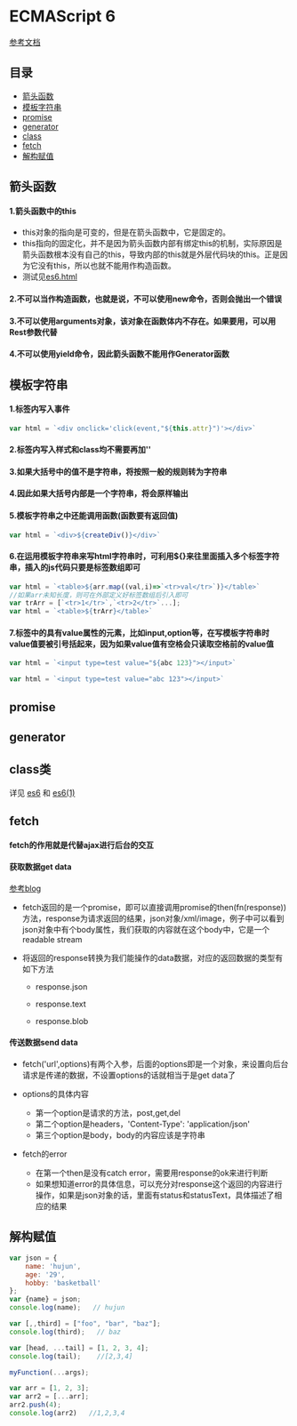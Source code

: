 # ECMAScript 6

[参考文档](http://es6.ruanyifeng.com/#README)

## 目录
- [箭头函数](#箭头函数)
- [模板字符串](#模板字符串)
- [promise](#promise)
- [generator](#generator)
- [class](#class类)
- [fetch](#fetch)
- [解构赋值](#解构赋值)

## 箭头函数

#### 1.箭头函数中的this

* this对象的指向是可变的，但是在箭头函数中，它是固定的。
* this指向的固定化，并不是因为箭头函数内部有绑定this的机制，实际原因是箭头函数根本没有自己的this，导致内部的this就是外层代码块的this。正是因为它没有this，所以也就不能用作构造函数。
* 测试见[es6.html](https://github.com/BranHu/myblog/blob/master/ES6/es6.html)
    
#### 2.不可以当作构造函数，也就是说，不可以使用new命令，否则会抛出一个错误

#### 3.不可以使用arguments对象，该对象在函数体内不存在。如果要用，可以用Rest参数代替

#### 4.不可以使用yield命令，因此箭头函数不能用作Generator函数

## 模板字符串

#### 1.标签内写入事件

```javascript
var html = `<div onclick='click(event,"${this.attr}")'></div>`
```

#### 2.标签内写入样式和class均不需要再加''

#### 3.如果大括号中的值不是字符串，将按照一般的规则转为字符串

#### 4.因此如果大括号内部是一个字符串，将会原样输出

#### 5.模板字符串之中还能调用函数(函数要有返回值)

```javascript
var html = `<div>${createDiv()}</div>`
```

#### 6.在运用模板字符串来写html字符串时，可利用${}来往里面插入多个标签字符串，插入的js代码只要是标签数组即可

```javascript
var html = `<table>${arr.map((val,i)=>`<tr>val</tr>`)}</table>`
//如果arr未知长度，则可在外部定义好标签数组后引入即可
var trArr = [`<tr>1</tr>`,`<tr>2</tr>`...];
var html = `<table>${trArr}</table>`
```

#### 7.标签中的具有value属性的元素，比如input,option等，在写模板字符串时value值要被引号括起来，因为如果value值有空格会只读取空格前的value值

```javascript
var html = `<input type=test value="${abc 123}"></input>`

var html = `<input type=test value="abc 123"></input>`
```


## promise

## generator

## class类

详见 [es6](https://github.com/BranHu/myblog/blob/master/ES6/es6.html) 和 [es6(1)](https://github.com/BranHu/myblog/blob/master/ES6/es6(1).html)

## fetch

#### fetch的作用就是代替ajax进行后台的交互

#### 获取数据get data

[参考blog](https://css-tricks.com/using-fetch/)

* fetch返回的是一个promise，即可以直接调用promise的then(fn(response))方法，response为请求返回的结果，json对象/xml/image，例子中可以看到json对象中有个body属性，我们获取的内容就在这个body中，它是一个readable stream

* 将返回的response转换为我们能操作的data数据，对应的返回数据的类型有如下方法

	* response.json

	* response.text

	* response.blob

#### 传送数据send data

* fetch('url',options)有两个入参，后面的options即是一个对象，来设置向后台请求是传递的数据，不设置options的话就相当于是get data了

* options的具体内容

	* 第一个option是请求的方法，post,get,del
	* 第二个option是headers，'Content-Type': 'application/json'
	* 第三个option是body，body的内容应该是字符串

* fetch的error

	* 在第一个then是没有catch error，需要用response的ok来进行判断
	* 如果想知道error的具体信息，可以充分对response这个返回的内容进行操作，如果是json对象的话，里面有status和statusText，具体描述了相应的结果

## 解构赋值

```javascript
var json = {
	name: 'hujun',
	age: '29',
	hobby: 'basketball'
};
var {name} = json;
console.log(name);   // hujun

var [,,third] = ["foo", "bar", "baz"];  
console.log(third);   // baz

var [head, ...tail] = [1, 2, 3, 4];  
console.log(tail);    //[2,3,4]

myFunction(...args);

var arr = [1, 2, 3];
var arr2 = [...arr];
arr2.push(4);
console.log(arr2)   //1,2,3,4
```

